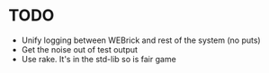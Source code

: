 # TODO

* Unify logging between WEBrick and rest of the system (no puts)
* Get the noise out of test output
* Use rake. It's in the std-lib so is fair game

